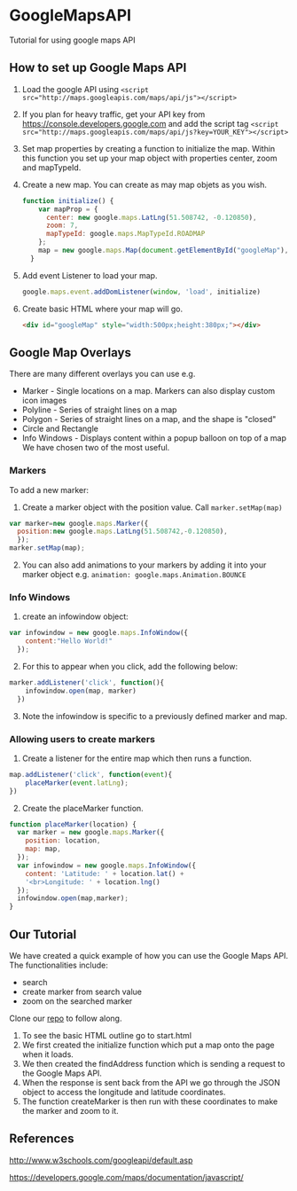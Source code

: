 # GoogleMapsAPI
Tutorial for using google maps API

## How to set up Google Maps API
 1. Load the google API using ```<script src="http://maps.googleapis.com/maps/api/js"></script>```
 2. If you plan for heavy traffic, get your API key from https://console.developers.google.com and add the script tag ```<script src="http://maps.googleapis.com/maps/api/js?key=YOUR_KEY"></script>```
 3. Set map properties by creating a function to initialize the map. Within this function you set up your map object with properties center, zoom and mapTypeId.
 4. Create a new map. You can create as may map objets as you wish. 
 
    ```javascript
    function initialize() {
        var mapProp = {
          center: new google.maps.LatLng(51.508742, -0.120850),
          zoom: 7,
          mapTypeId: google.maps.MapTypeId.ROADMAP
        };
        map = new google.maps.Map(document.getElementById("googleMap"), mapProp);
      }
    ```
 5. Add event Listener to load your map.

    ```javascript
    google.maps.event.addDomListener(window, 'load', initialize)
    ```
    
 6. Create basic HTML where your map will go.

    ```HTML
    <div id="googleMap" style="width:500px;height:380px;"></div>
    ```


## Google Map Overlays
There are many different overlays you can use e.g.
  - Marker - Single locations on a map. Markers can also display custom icon images
  - Polyline - Series of straight lines on a map
  - Polygon - Series of straight lines on a map, and the shape is "closed"
  - Circle and Rectangle
  - Info Windows - Displays content within a popup balloon on top of a map
We have chosen two of the most useful.

### Markers
To add a new marker:

1. Create a marker object with the position value. Call ```marker.setMap(map)```

 ```javascript
 var marker=new google.maps.Marker({
   position:new google.maps.LatLng(51.508742,-0.120850),
   });
 marker.setMap(map);
 ```

2. You can also add animations to your markers by adding it into your marker object e.g. ```animation: google.maps.Animation.BOUNCE```

### Info Windows
1. create an infowindow object:

 ```javascript
 var infowindow = new google.maps.InfoWindow({
     content:"Hello World!"
   });
 ```
 
2. For this to appear when you click, add the following below:

 ```javascript
 marker.addListener('click', function(){
     infowindow.open(map, marker)
   })
 ```
 
3. Note the infowindow is specific to a previously defined marker and map.

### Allowing users to create markers
1. Create a listener for the entire map which then runs a function.

 ```javascript
 map.addListener('click', function(event){
     placeMarker(event.latLng);
 })
 ```
 
2. Create the placeMarker function.

 ```javascript
 function placeMarker(location) {
   var marker = new google.maps.Marker({
     position: location,
     map: map,
   });
   var infowindow = new google.maps.InfoWindow({
     content: 'Latitude: ' + location.lat() +
     '<br>Longitude: ' + location.lng()
   });
   infowindow.open(map,marker);
 }
 ```

## Our Tutorial
We have created a quick example of how you can use the Google Maps API. The functionalities include:
  - search
  - create marker from search value
  - zoom on the searched marker

Clone our [repo](https://github.com/Conorc1000/GoogleMapsAPI) to follow along.

1. To see the basic HTML outline go to start.html
2. We first created the initialize function which put a map onto the page when it loads.
3. We then created the findAddress function which is sending a request to the Google Maps API.
4. When the response is sent back from the API we go through the JSON object to access the longitude and latitude coordinates.
5. The function createMarker is then run with these coordinates to make the marker and zoom to it.

## References
http://www.w3schools.com/googleapi/default.asp

https://developers.google.com/maps/documentation/javascript/
